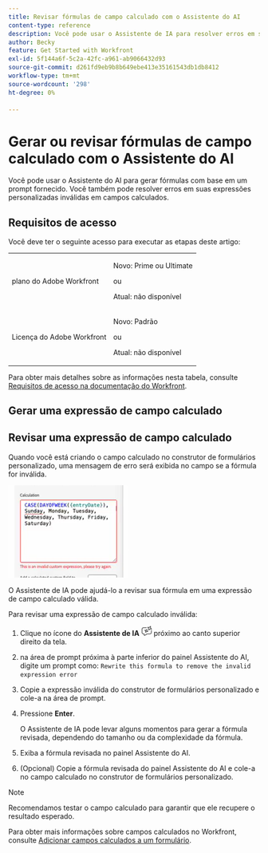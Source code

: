 ```yaml
---
title: Revisar fórmulas de campo calculado com o Assistente do AI
content-type: reference
description: Você pode usar o Assistente de IA para resolver erros em suas expressões personalizadas inválidas em campos calculados.
author: Becky
feature: Get Started with Workfront
exl-id: 5f144a6f-5c2a-42fc-a961-ab9066432d93
source-git-commit: d261fd9eb9b8b649ebe413e35161543db1db8412
workflow-type: tm+mt
source-wordcount: '298'
ht-degree: 0%

---
```


# Gerar ou revisar fórmulas de campo calculado com o Assistente do AI

Você pode usar o Assistente do AI para gerar fórmulas com base em um prompt fornecido. Você também pode resolver erros em suas expressões personalizadas inválidas em campos calculados.

## Requisitos de acesso

Você deve ter o seguinte acesso para executar as etapas deste artigo:

<table style="table-layout:auto"> 
 <col> 
 <col> 
 <tbody> 
  <tr> 
   <td role="rowheader">plano do Adobe Workfront</td> 
   <td><p>Novo: Prime ou Ultimate</p>
       <p>ou</p>
       <p>Atual: não disponível</p></td>
  </tr> 
  <tr> 
   <td role="rowheader">Licença do Adobe Workfront</td> 
   <td><p>Novo: Padrão</p>
       <p>ou</p>
       <p>Atual: não disponível</p></td>
  </tr> 
 </tbody> 
</table>

Para obter mais detalhes sobre as informações nesta tabela, consulte [Requisitos de acesso na documentação do Workfront](/help/quicksilver/administration-and-setup/add-users/access-levels-and-object-permissions/access-level-requirements-in-documentation.md).

## Gerar uma expressão de campo calculado

## Revisar uma expressão de campo calculado

Quando você está criando o campo calculado no construtor de formulários personalizado, uma mensagem de erro será exibida no campo se a fórmula for inválida.

![Erro de expressão inválida](assets/invalid-expression.png)

O Assistente de IA pode ajudá-lo a revisar sua fórmula em uma expressão de campo calculado válida.

Para revisar uma expressão de campo calculado inválida:

1. Clique no ícone do **Assistente de IA** ![ícone do Assistente de IA](assets/ai-assistant-icon.png) próximo ao canto superior direito da tela.
1. na área de prompt próxima à parte inferior do painel Assistente do AI, digite um prompt como:
   `Rewrite this formula to remove the invalid expression error`
1. Copie a expressão inválida do construtor de formulários personalizado e cole-a na área de prompt.
1. Pressione **Enter**.

   O Assistente de IA pode levar alguns momentos para gerar a fórmula revisada, dependendo do tamanho ou da complexidade da fórmula.
1. Exiba a fórmula revisada no painel Assistente do AI.
1. (Opcional) Copie a fórmula revisada do painel Assistente do AI e cole-a no campo calculado no construtor de formulários personalizado.

>[!NOTE]
>
>Recomendamos testar o campo calculado para garantir que ele recupere o resultado esperado.

Para obter mais informações sobre campos calculados no Workfront, consulte [Adicionar campos calculados a um formulário](/help/quicksilver/administration-and-setup/customize-workfront/create-manage-custom-forms/form-designer/design-a-form/add-a-calculated-field.md).
